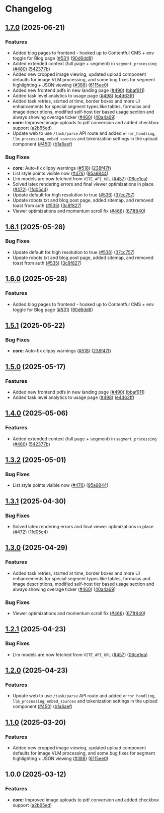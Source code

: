 # Changelog

## [1.7.0](https://github.com/dhruvb26/keycloakify-setup/compare/chunkr-web-v1.6.1...chunkr-web-v1.7.0) (2025-06-21)


### Features

* Added blog pages to frontend - hooked up to Contentful CMS + env toggle for Blog page ([#531](https://github.com/dhruvb26/keycloakify-setup/issues/531)) ([90d6dd8](https://github.com/dhruvb26/keycloakify-setup/commit/90d6dd88aa5e6cd0bb0580185a6f4fbf3523e35d))
* Added extended context (full page + segment) in `segment_processing` ([#480](https://github.com/dhruvb26/keycloakify-setup/issues/480)) ([542377b](https://github.com/dhruvb26/keycloakify-setup/commit/542377b904aef5fb215bdea3f837315a23eb37de))
* Added new cropped image viewing, updated upload component defaults for image VLM processing, and some bug fixes for segment highlighting + JSON viewing ([#388](https://github.com/dhruvb26/keycloakify-setup/issues/388)) ([6115ee0](https://github.com/dhruvb26/keycloakify-setup/commit/6115ee08b785e94ed8432e4c75da98e32a42bea9))
* Added new frontend pdfs in new landing page ([#490](https://github.com/dhruvb26/keycloakify-setup/issues/490)) ([bbaf911](https://github.com/dhruvb26/keycloakify-setup/commit/bbaf911f205b2f81b723577155e6b5adff246a65))
* Added task level analytics to usage page ([#498](https://github.com/dhruvb26/keycloakify-setup/issues/498)) ([e4d63ff](https://github.com/dhruvb26/keycloakify-setup/commit/e4d63ffb86c9d790c8bb13cf0cf71642d2f19e2b))
* Added task retries, started at time, border boxes and more UI enhancements for special segment types like tables, formulas and image descriptions, modified self-host tier based usage section and always showing overage ticker ([#460](https://github.com/dhruvb26/keycloakify-setup/issues/460)) ([40a4a69](https://github.com/dhruvb26/keycloakify-setup/commit/40a4a6987f82fa01a5cadcbedeee4264bcdb7916))
* **core:** Improved image uploads to pdf conversion and added checkbox support ([a2b65ed](https://github.com/dhruvb26/keycloakify-setup/commit/a2b65ed182dcc07af1bccc5b4e98dec3a3335ed8))
* Update web to use `/task/parse` API route and added `error_handling`, `llm_processing`, `embed_sources` and tokenization settings in the upload component ([#450](https://github.com/dhruvb26/keycloakify-setup/issues/450)) ([b1a6aef](https://github.com/dhruvb26/keycloakify-setup/commit/b1a6aef41ff8d73daa9ba435e37219b98c765524))


### Bug Fixes

* **core:** Auto-fix clippy warnings ([#518](https://github.com/dhruvb26/keycloakify-setup/issues/518)) ([238f47f](https://github.com/dhruvb26/keycloakify-setup/commit/238f47fdaf5d2e62d12448424d1018eb1803b8f8))
* List style points visible now ([#476](https://github.com/dhruvb26/keycloakify-setup/issues/476)) ([95a9844](https://github.com/dhruvb26/keycloakify-setup/commit/95a98449bf6b6c8f0befd728ceb8206656966b8d))
* Llm models are now fetched from `VITE_API_URL` ([#457](https://github.com/dhruvb26/keycloakify-setup/issues/457)) ([06ce1ea](https://github.com/dhruvb26/keycloakify-setup/commit/06ce1eaa98048753fd065ddb00908b54914f4857))
* Solved latex rendering errors and final viewer optimizations in place ([#472](https://github.com/dhruvb26/keycloakify-setup/issues/472)) ([1fd05c4](https://github.com/dhruvb26/keycloakify-setup/commit/1fd05c4ca3b499ddeb7549dbf03988a4e30ea1a8))
* Update default for high resolution to true ([#536](https://github.com/dhruvb26/keycloakify-setup/issues/536)) ([37cc757](https://github.com/dhruvb26/keycloakify-setup/commit/37cc757ea41acce4a662a127bc141e77b56cda03))
* Update robots.txt and blog post page, added sitemap, and removed toast from auth  ([#535](https://github.com/dhruvb26/keycloakify-setup/issues/535)) ([3c8f827](https://github.com/dhruvb26/keycloakify-setup/commit/3c8f82701d4ff40f932b24607da2dfd394f31e60))
* Viewer optimizations and momentum scroll fix ([#466](https://github.com/dhruvb26/keycloakify-setup/issues/466)) ([671f840](https://github.com/dhruvb26/keycloakify-setup/commit/671f84083eb796b9a120e3ad3f57c7a61cbfcde3))

## [1.6.1](https://github.com/lumina-ai-inc/chunkr/compare/chunkr-web-v1.6.0...chunkr-web-v1.6.1) (2025-05-28)


### Bug Fixes

* Update default for high resolution to true ([#536](https://github.com/lumina-ai-inc/chunkr/issues/536)) ([37cc757](https://github.com/lumina-ai-inc/chunkr/commit/37cc757ea41acce4a662a127bc141e77b56cda03))
* Update robots.txt and blog post page, added sitemap, and removed toast from auth  ([#535](https://github.com/lumina-ai-inc/chunkr/issues/535)) ([3c8f827](https://github.com/lumina-ai-inc/chunkr/commit/3c8f82701d4ff40f932b24607da2dfd394f31e60))

## [1.6.0](https://github.com/lumina-ai-inc/chunkr/compare/chunkr-web-v1.5.1...chunkr-web-v1.6.0) (2025-05-28)


### Features

* Added blog pages to frontend - hooked up to Contentful CMS + env toggle for Blog page ([#531](https://github.com/lumina-ai-inc/chunkr/issues/531)) ([90d6dd8](https://github.com/lumina-ai-inc/chunkr/commit/90d6dd88aa5e6cd0bb0580185a6f4fbf3523e35d))

## [1.5.1](https://github.com/lumina-ai-inc/chunkr/compare/chunkr-web-v1.5.0...chunkr-web-v1.5.1) (2025-05-22)


### Bug Fixes

* **core:** Auto-fix clippy warnings ([#518](https://github.com/lumina-ai-inc/chunkr/issues/518)) ([238f47f](https://github.com/lumina-ai-inc/chunkr/commit/238f47fdaf5d2e62d12448424d1018eb1803b8f8))

## [1.5.0](https://github.com/lumina-ai-inc/chunkr/compare/chunkr-web-v1.4.0...chunkr-web-v1.5.0) (2025-05-17)


### Features

* Added new frontend pdfs in new landing page ([#490](https://github.com/lumina-ai-inc/chunkr/issues/490)) ([bbaf911](https://github.com/lumina-ai-inc/chunkr/commit/bbaf911f205b2f81b723577155e6b5adff246a65))
* Added task level analytics to usage page ([#498](https://github.com/lumina-ai-inc/chunkr/issues/498)) ([e4d63ff](https://github.com/lumina-ai-inc/chunkr/commit/e4d63ffb86c9d790c8bb13cf0cf71642d2f19e2b))

## [1.4.0](https://github.com/lumina-ai-inc/chunkr/compare/chunkr-web-v1.3.2...chunkr-web-v1.4.0) (2025-05-06)


### Features

* Added extended context (full page + segment) in `segment_processing` ([#480](https://github.com/lumina-ai-inc/chunkr/issues/480)) ([542377b](https://github.com/lumina-ai-inc/chunkr/commit/542377b904aef5fb215bdea3f837315a23eb37de))

## [1.3.2](https://github.com/lumina-ai-inc/chunkr/compare/chunkr-web-v1.3.1...chunkr-web-v1.3.2) (2025-05-01)


### Bug Fixes

* List style points visible now ([#476](https://github.com/lumina-ai-inc/chunkr/issues/476)) ([95a9844](https://github.com/lumina-ai-inc/chunkr/commit/95a98449bf6b6c8f0befd728ceb8206656966b8d))

## [1.3.1](https://github.com/lumina-ai-inc/chunkr/compare/chunkr-web-v1.3.0...chunkr-web-v1.3.1) (2025-04-30)


### Bug Fixes

* Solved latex rendering errors and final viewer optimizations in place ([#472](https://github.com/lumina-ai-inc/chunkr/issues/472)) ([1fd05c4](https://github.com/lumina-ai-inc/chunkr/commit/1fd05c4ca3b499ddeb7549dbf03988a4e30ea1a8))

## [1.3.0](https://github.com/lumina-ai-inc/chunkr/compare/chunkr-web-v1.2.1...chunkr-web-v1.3.0) (2025-04-29)


### Features

* Added task retries, started at time, border boxes and more UI enhancements for special segment types like tables, formulas and image descriptions, modified self-host tier based usage section and always showing overage ticker ([#460](https://github.com/lumina-ai-inc/chunkr/issues/460)) ([40a4a69](https://github.com/lumina-ai-inc/chunkr/commit/40a4a6987f82fa01a5cadcbedeee4264bcdb7916))


### Bug Fixes

* Viewer optimizations and momentum scroll fix ([#466](https://github.com/lumina-ai-inc/chunkr/issues/466)) ([671f840](https://github.com/lumina-ai-inc/chunkr/commit/671f84083eb796b9a120e3ad3f57c7a61cbfcde3))

## [1.2.1](https://github.com/lumina-ai-inc/chunkr/compare/chunkr-web-v1.2.0...chunkr-web-v1.2.1) (2025-04-23)


### Bug Fixes

* Llm models are now fetched from `VITE_API_URL` ([#457](https://github.com/lumina-ai-inc/chunkr/issues/457)) ([06ce1ea](https://github.com/lumina-ai-inc/chunkr/commit/06ce1eaa98048753fd065ddb00908b54914f4857))

## [1.2.0](https://github.com/lumina-ai-inc/chunkr/compare/chunkr-web-v1.1.0...chunkr-web-v1.2.0) (2025-04-23)


### Features

* Update web to use `/task/parse` API route and added `error_handling`, `llm_processing`, `embed_sources` and tokenization settings in the upload component ([#450](https://github.com/lumina-ai-inc/chunkr/issues/450)) ([b1a6aef](https://github.com/lumina-ai-inc/chunkr/commit/b1a6aef41ff8d73daa9ba435e37219b98c765524))

## [1.1.0](https://github.com/lumina-ai-inc/chunkr/compare/chunkr-web-v1.0.0...chunkr-web-v1.1.0) (2025-03-20)


### Features

* Added new cropped image viewing, updated upload component defaults for image VLM processing, and some bug fixes for segment highlighting + JSON viewing ([#388](https://github.com/lumina-ai-inc/chunkr/issues/388)) ([6115ee0](https://github.com/lumina-ai-inc/chunkr/commit/6115ee08b785e94ed8432e4c75da98e32a42bea9))

## 1.0.0 (2025-03-12)


### Features

* **core:** Improved image uploads to pdf conversion and added checkbox support ([a2b65ed](https://github.com/lumina-ai-inc/chunkr/commit/a2b65ed182dcc07af1bccc5b4e98dec3a3335ed8))
